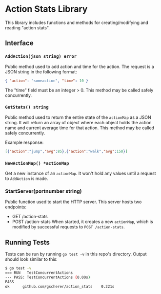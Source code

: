 # Action Stats Library

This library includes functions and methods for creating/modifying and reading "action stats". 

## Interface

### `AddAction(json string) error`

Public method used to add action and time for the action. 
The request is a JSON string in the following format:
```json
{ "action": "someaction", "time": 10 }
```
The "time" field must be an integer > 0.
This method may be called safely concurrently.

### `GetStats() string`

Public method used to return the entire state of the `actionMap` as
a JSON string. It will return an array of object where each object
holds the action name and current average time for that action.
This method may be called safely concurrently.

Example response:

```json
[{"action":"jump","avg":85},{"action":"walk","avg":150}]
```

### `NewActionMap() *actionMap`

Get a new instance of an `actionMap`. It won't hold any values until a request to `AddAction` is made.

### StartServer(portnumber string)

Public function used to start the HTTP server. This server hosts two endpoints:
  - GET /action-stats
  - POST /action-stats
When started, it creates a new `actionMap`, which is modified by successful requests to `POST /action-stats`.

## Running Tests

Tests can be run by running `go test -v` in this repo's directory. Output should look similar to this:

```sh
$ go test -v
=== RUN   TestConcurrentActions
--- PASS: TestConcurrentActions (0.00s)
PASS
ok  	github.com/gscherer/action_stats	0.221s
```
